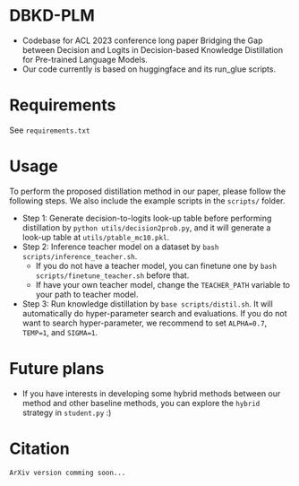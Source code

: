 # DBKD-PLM
* Codebase for ACL 2023 conference long paper Bridging the Gap between Decision and Logits in Decision-based Knowledge Distillation for Pre-trained Language Models.
* Our code currently is based on huggingface and its run_glue scripts.
# Requirements
See `requirements.txt`
# Usage
To perform the proposed distillation method in our paper, please follow the following steps. We also include the example scripts in the `scripts/` folder.
* Step 1: Generate decision-to-logits look-up table before performing distillation by `python utils/decision2prob.py`, and it will generate a look-up table at `utils/ptable_mc10.pkl`.
* Step 2: Inference teacher model on a dataset by `bash scripts/inference_teacher.sh`.
  * If you do not have a teacher model, you can finetune one by `bash scripts/finetune_teacher.sh` before that.
  * If have your own teacher model, change the `TEACHER_PATH` variable to your path to teacher model.
* Step 3: Run knowledge distillation by `base scripts/distil.sh`. It will automatically do hyper-parameter search and evaluations. If you do not want to search hyper-parameter, we recommend to set `ALPHA=0.7`, `TEMP=1`, and `SIGMA=1`.
# Future plans
* If you have interests in developing some hybrid methods between our method and other baseline methods, you can explore the `hybrid` strategy in `student.py` :)
# Citation
```
ArXiv version comming soon...
```
